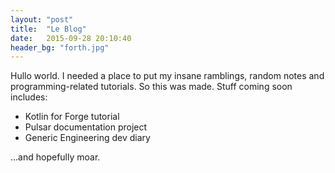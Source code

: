 ```yaml
---
layout: "post"
title:  "Le Blog"
date:   2015-09-28 20:10:40
header_bg: "forth.jpg"
---
```

Hullo world. I needed a place to put my insane ramblings, random notes and programming-related tutorials. So this was made. Stuff coming soon includes:

- Kotlin for Forge tutorial
- Pulsar documentation project
- Generic Engineering dev diary

...and hopefully moar.
